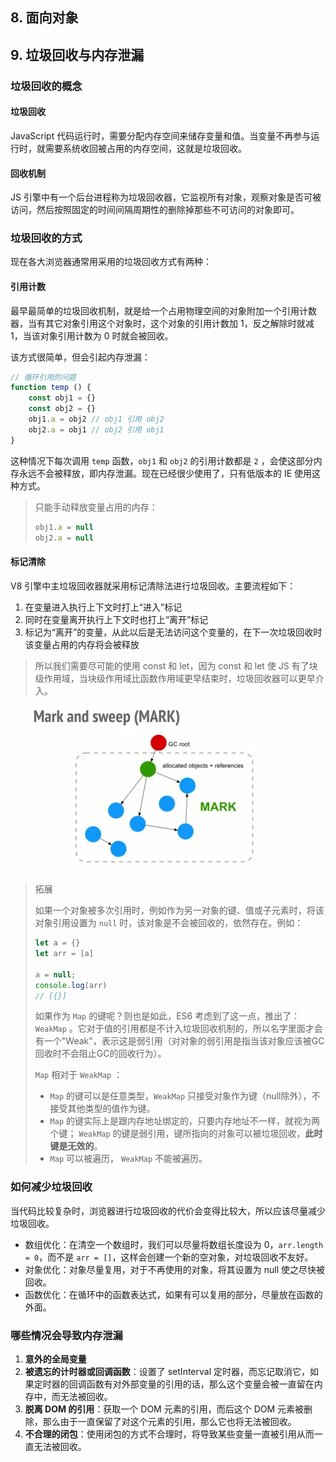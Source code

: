 ## 8. 面向对象



## 9. 垃圾回收与内存泄漏

### 垃圾回收的概念

#### 垃圾回收

JavaScript 代码运行时，需要分配内存空间来储存变量和值。当变量不再参与运行时，就需要系统收回被占用的内存空间，这就是垃圾回收。

#### 回收机制

JS 引擎中有一个后台进程称为垃圾回收器，它监视所有对象，观察对象是否可被访问，然后按照固定的时间间隔周期性的删除掉那些不可访问的对象即可。



### 垃圾回收的方式

现在各大浏览器通常用采用的垃圾回收方式有两种：

#### 引用计数

最早最简单的垃圾回收机制，就是给一个占用物理空间的对象附加一个引用计数器，当有其它对象引用这个对象时，这个对象的引用计数加 1，反之解除时就减 1，当该对象引用计数为 0 时就会被回收。

该方式很简单，但会引起内存泄漏：

```js
// 循环引用的问题
function temp () {
    const obj1 = {}
    const obj2 = {}
    obj1.a = obj2 // obj1 引用 obj2
    obj2.a = obj1 // obj2 引用 obj1
}
```

这种情况下每次调用 `temp` 函数，`obj1` 和 `obj2` 的引用计数都是 `2` ，会使这部分内存永远不会被释放，即内存泄漏。现在已经很少使用了，只有低版本的 IE 使用这种方式。

> 只能手动释放变量占用的内存：
>
> ```js
> obj1.a = null
> obj2.a = null
> ```

#### 标记清除

V8 引擎中主垃圾回收器就采用标记清除法进行垃圾回收。主要流程如下：

1. 在变量进入执行上下文时打上“进入”标记
2. 同时在变量离开执行上下文时也打上“离开”标记
3. 标记为“离开”的变量，从此以后是无法访问这个变量的，在下一次垃圾回收时该变量占用的内存将会被释放

> 所以我们需要尽可能的使用 const 和 let，因为 const 和 let 使 JS 有了块级作用域，当块级作用域比函数作用域更早结束时，垃圾回收器可以更早介入。

![mark and sweep](https://raw.githubusercontent.com/aboutcroon/Notes/main/JavaScript/interview/assets/mark%20and%20sweep.webp)

> 拓展
>
> 如果一个对象被多次引用时，例如作为另一对象的键、值或子元素时，将该对象引用设置为 `null` 时，该对象是不会被回收的，依然存在。例如：
>
> ```javascript
> let a = {}
> let arr = [a]
> 
> a = null;
> console.log(arr)
> // [{}]
> ```
>
> 如果作为 `Map` 的键呢？则也是如此，ES6 考虑到了这一点，推出了： `WeakMap` 。它对于值的引用都是不计入垃圾回收机制的，所以名字里面才会有一个"Weak"，表示这是弱引用（对对象的弱引用是指当该对象应该被GC回收时不会阻止GC的回收行为）。
>
> `Map` 相对于 `WeakMap` ：
>
> - `Map` 的键可以是任意类型，`WeakMap` 只接受对象作为键（null除外），不接受其他类型的值作为键。
> - `Map` 的键实际上是跟内存地址绑定的，只要内存地址不一样，就视为两个键； `WeakMap` 的键是弱引用，键所指向的对象可以被垃圾回收，**此时键是无效的**。
> - `Map` 可以被遍历， `WeakMap` 不能被遍历。

### 如何减少垃圾回收

当代码比较复杂时，浏览器进行垃圾回收的代价会变得比较大，所以应该尽量减少垃圾回收。

- 数组优化：在清空一个数组时，我们可以尽量将数组长度设为 0，`arr.length = 0`，而不是 `arr = []`，这样会创建一个新的空对象，对垃圾回收不友好。
- 对象优化：对象尽量复用，对于不再使用的对象，将其设置为 null 使之尽快被回收。
- 函数优化：在循环中的函数表达式，如果有可以复用的部分，尽量放在函数的外面。

### 哪些情况会导致内存泄漏

1. **意外的全局变量**
2. **被遗忘的计时器或回调函数**：设置了 setInterval 定时器，而忘记取消它，如果定时器的回调函数有对外部变量的引用的话，那么这个变量会被一直留在内存中，而无法被回收。
3. **脱离 DOM 的引用**：获取一个 DOM 元素的引用，而后这个 DOM 元素被删除，那么由于一直保留了对这个元素的引用，那么它也将无法被回收。
4. **不合理的闭包**：使用闭包的方式不合理时，将导致某些变量一直被引用从而一直无法被回收。



